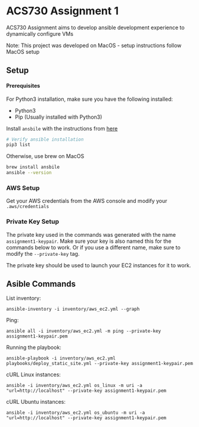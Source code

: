 # ACS730 Assignment 1

ACS730 Assignment aims to develop ansible development experience to dynamically configure VMs

Note: This project was developed on MacOS - setup instructions follow MacOS setup

## Setup

#### Prerequisites
For Python3 installation, make sure you have the following installed:
- Python3
- Pip (Usually installed with Python3)

Install `ansbile` with the instructions from [here](https://docs.ansible.com/ansible/latest/installation_guide/intro_installation.html)

```bash
# Verify ansible installation
pip3 list
```

Otherwise, use brew on MacOS

```bash
brew install ansbile
ansible --version
```

### AWS Setup

Get your AWS credentials from the AWS console and modify your `.aws/credentials`

### Private Key Setup

The private key used in the commands was generated with the name `assignment1-keypair`. Make sure your key is also named this for the commands below to work. Or if you use a different name, make sure to modify the `--private-key` tag.

The private key should be used to launch your EC2 instances for it to work.


## Asible Commands

List inventory:
```
ansible-inventory -i inventory/aws_ec2.yml --graph
```

Ping:
```
ansible all -i inventory/aws_ec2.yml -m ping --private-key assignment1-keypair.pem
```

Running the playbook:
```
ansible-playbook -i inventory/aws_ec2.yml playbooks/deploy_static_site.yml --private-key assignment1-keypair.pem
```

cURL Linux instances:
```
ansible -i inventory/aws_ec2.yml os_linux -m uri -a "url=http://localhost" --private-key assignment1-keypair.pem
```

cURL Ubuntu instances:
```
ansible -i inventory/aws_ec2.yml os_ubuntu -m uri -a "url=http://localhost" --private-key assignment1-keypair.pem
```
